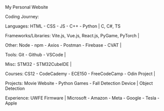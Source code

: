 My Personal Website 

Coding Journey:

Languages: HTML - CSS - JS - C++ - Python | C, C#, TS

Frameworks/Libraries: Vite.js, Vue.js, React.js, PyGame, PyTorch | 

Other: Node - npm - Axios - Postman - Firebase - CVAT |

Tools: Git - Github - VSCode |

Misc: STM32 - STM32CubeIDE | 


Courses: CS12 - CodeCademy - ECE150 - FreeCodeCamp - Odin Project |

Projects: Movie Website - Python Games - Fall Detection Device | Object Detection

Experience: UWFE Firmware | Microsoft - Amazon - Meta - Google - Tesla - Apple
